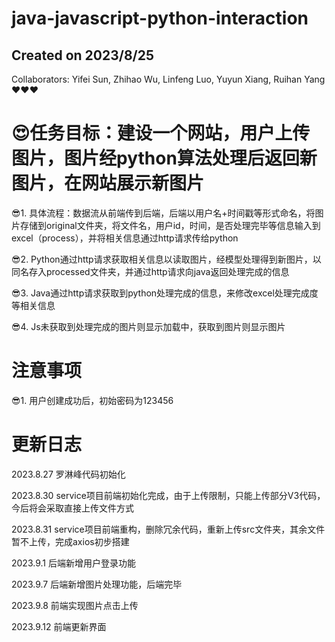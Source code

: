 # java-javascript-python-interaction
## Created on 2023/8/25
Collaborators: Yifei Sun, Zhihao Wu, Linfeng Luo, Yuyun Xiang, Ruihan Yang❤️❤️❤️

# 😍任务目标：建设一个网站，用户上传图片，图片经python算法处理后返回新图片，在网站展示新图片
😎1.	具体流程：数据流从前端传到后端，后端以用户名+时间戳等形式命名，将图片存储到original文件夹，将文件名，用户id，时间，是否处理完毕等信息输入到excel（process），并将相关信息通过http请求传给python

😎2.	Python通过http请求获取相关信息以读取图片，经模型处理得到新图片，以同名存入processed文件夹，并通过http请求向java返回处理完成的信息

😎3.	Java通过http请求获取到python处理完成的信息，来修改excel处理完成度等相关信息

😎4.	Js未获取到处理完成的图片则显示加载中，获取到图片则显示图片


# 注意事项
😎1.    用户创建成功后，初始密码为123456


# 更新日志
2023.8.27 罗淋峰代码初始化

2023.8.30 service项目前端初始化完成，由于上传限制，只能上传部分V3代码，今后将会采取直接上传文件方式

2023.8.31 service项目前端重构，删除冗余代码，重新上传src文件夹，其余文件暂不上传，完成axios初步搭建

2023.9.1  后端新增用户登录功能

2023.9.7  后端新增图片处理功能，后端完毕

2023.9.8  前端实现图片点击上传

2023.9.12 前端更新界面
